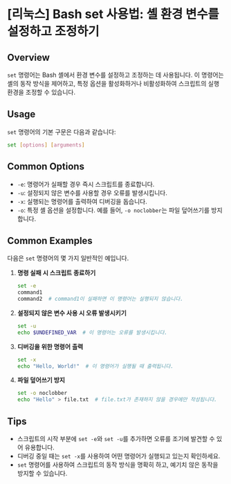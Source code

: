 # [리눅스] Bash set 사용법: 셸 환경 변수를 설정하고 조정하기

## Overview
`set` 명령어는 Bash 셸에서 환경 변수를 설정하고 조정하는 데 사용됩니다. 이 명령어는 셸의 동작 방식을 제어하고, 특정 옵션을 활성화하거나 비활성화하여 스크립트의 실행 환경을 조정할 수 있습니다.

## Usage
`set` 명령어의 기본 구문은 다음과 같습니다:

```bash
set [options] [arguments]
```

## Common Options
- `-e`: 명령어가 실패할 경우 즉시 스크립트를 종료합니다.
- `-u`: 설정되지 않은 변수를 사용할 경우 오류를 발생시킵니다.
- `-x`: 실행되는 명령어를 출력하여 디버깅을 돕습니다.
- `-o`: 특정 셸 옵션을 설정합니다. 예를 들어, `-o noclobber`는 파일 덮어쓰기를 방지합니다.

## Common Examples
다음은 `set` 명령어의 몇 가지 일반적인 예입니다.

1. **명령 실패 시 스크립트 종료하기**
   ```bash
   set -e
   command1
   command2  # command1이 실패하면 이 명령어는 실행되지 않습니다.
   ```

2. **설정되지 않은 변수 사용 시 오류 발생시키기**
   ```bash
   set -u
   echo $UNDEFINED_VAR  # 이 명령어는 오류를 발생시킵니다.
   ```

3. **디버깅을 위한 명령어 출력**
   ```bash
   set -x
   echo "Hello, World!"  # 이 명령어가 실행될 때 출력됩니다.
   ```

4. **파일 덮어쓰기 방지**
   ```bash
   set -o noclobber
   echo "Hello" > file.txt  # file.txt가 존재하지 않을 경우에만 작성됩니다.
   ```

## Tips
- 스크립트의 시작 부분에 `set -e`와 `set -u`를 추가하면 오류를 조기에 발견할 수 있어 유용합니다.
- 디버깅 중일 때는 `set -x`를 사용하여 어떤 명령어가 실행되고 있는지 확인하세요.
- `set` 명령어를 사용하여 스크립트의 동작 방식을 명확히 하고, 예기치 않은 동작을 방지할 수 있습니다.
